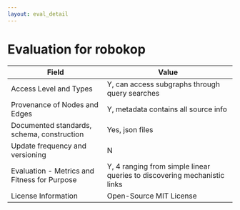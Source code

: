 ```yaml
---
layout: eval_detail
---
```


# Evaluation for robokop

| Field | Value |
|---|---|
| Access Level and Types | Y, can access subgraphs through query searches |
| Provenance of Nodes and Edges | Y, metadata contains all source info |
| Documented standards, schema, construction | Yes, json files |
| Update frequency and versioning | N |
| Evaluation - Metrics and Fitness for Purpose | Y, 4 ranging from simple linear queries to discovering mechanistic links |
| License Information | Open-Source MIT License |

